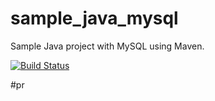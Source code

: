 sample_java_mysql
================

Sample Java project with MySQL using Maven.

[![Build Status](https://api.shippable.com/projects/540e95ff3479c5ea8f9f2300/badge?branchName=master)](https://app.shippable.com/projects/540e95ff3479c5ea8f9f2300/builds/latest)

#pr
